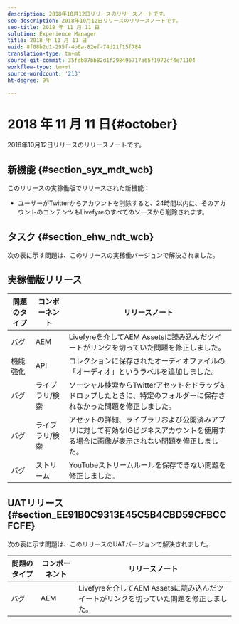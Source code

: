 ```yaml
---
description: 2018年10月12日リリースのリリースノートです。
seo-description: 2018年10月12日リリースのリリースノートです。
seo-title: 2018 年 11 月 11 日
solution: Experience Manager
title: 2018 年 11 月 11 日
uuid: 8f08b2d1-295f-4b6a-82ef-74d21f15f784
translation-type: tm+mt
source-git-commit: 35feb87bb82d1f298496717a65f1972cf4e71104
workflow-type: tm+mt
source-wordcount: '213'
ht-degree: 9%

---
```



# 2018 年 11 月 11 日{#october}

2018年10月12日リリースのリリースノートです。

## 新機能 {#section_syx_mdt_wcb}

このリリースの実稼働版でリリースされた新機能：

* ユーザーがTwitterからアカウントを削除すると、24時間以内に、そのアカウントのコンテンツもLivefyreのすべてのソースから削除されます。

## タスク {#section_ehw_ndt_wcb}

次の表に示す問題は、このリリースの実稼働バージョンで解決されました。

## 実稼働版リリース

| **問題のタイプ** | **コンポーネント** | **リリースノート** |
|---|---|---|
| バグ | AEM | Livefyreを介してAEM Assetsに読み込んだツイートがリンクを切っていた問題を修正しました。 |
| 機能強化 | API | コレクションに保存されたオーディオファイルの「オーディオ」というラベルを追加しました。 |
| バグ | ライブラリ/検索 | ソーシャル検索からTwitterアセットをドラッグ&amp;ドロップしたときに、特定のフォルダーに保存されなかった問題を修正しました。 |
| バグ | ライブラリ/検索 | アセットの詳細、ライブラリおよび公開済みアプリに対して有効なIGビジネスアカウントを使用する場合に画像が表示されない問題を修正しました。 |
| バグ | ストリーム | YouTubeストリームルールを保存できない問題を修正しました。 |

## UATリリース{#section_EE91B0C9313E45C5B4CBD59CFBCCFCFE}

次の表に示す問題は、このリリースのUATバージョンで解決されました。

| **問題のタイプ** | **コンポーネント** | **リリースノート** |
|---|---|---|
| バグ | AEM | Livefyreを介してAEM Assetsに読み込んだツイートがリンクを切っていた問題を修正しました。 |

